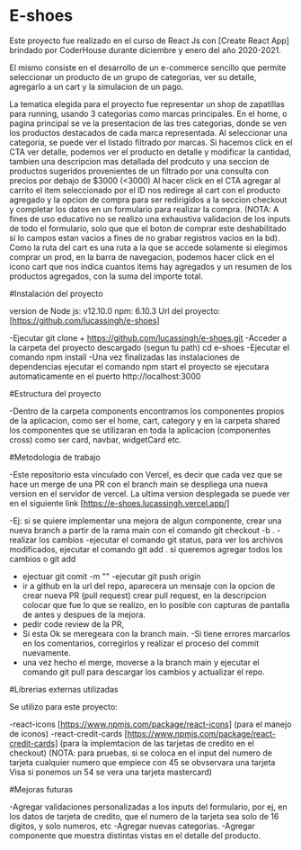 # E-shoes 

Este proyecto fue realizado en el curso de React Js con [Create React App] brindado por CoderHouse durante diciembre y enero del año 2020-2021. 

El mismo consiste en el desarrollo de un e-commerce sencillo que permite seleccionar un producto de un grupo de categorias, ver su detalle, agregarlo a un cart y la simulacion de un pago. 

La tematica elegida para el proyecto fue representar un shop de zapatillas para running, usando 3 categorias como marcas principales. 
En el home, o pagina principal se ve la presentacion de las tres categorias, donde se ven los productos destacados de cada marca representada. 
Al seleccionar una categoria, se puede ver el listado filtrado por marcas. 
Si hacemos click en el CTA ver detalle, podemos ver el producto en detalle y modificar la cantidad, tambien una descripcion mas detallada del prodcuto y una seccion de productos sugeridos provenientes de un filtrado por una consulta con precios por debajo de $3000  (<3000) 
Al hacer click en el CTA agregar al carrito el item seleccionado por el ID nos redirege al cart con el producto agregado y la opcion de compra para ser redirigidos a la seccion checkout y completar los datos en un formulario para realizar la compra.
(NOTA: A fines de uso educativo no se realizo una exhaustiva validacion de los inputs de todo el formulario, solo que que el boton de comprar este deshabilitado si lo campos estan vacios a fines de no grabar registros vacios en la bd).
Como la ruta del cart es una ruta a la que se accede solamente si elegimos comprar un prod, en la barra de navegacion, podemos hacer click en el icono cart que nos indica cuantos items hay agregados y un resumen de los productos agregados, con la suma del importe total.

#Instalación del proyecto

version de Node js: v12.10.0
npm: 6.10.3
Url del proyecto: [https://github.com/lucassingh/e-shoes]

-Ejecutar git clone + https://github.com/lucassingh/e-shoes.git 
-Acceder a la carpeta del proyecto descargado (segun tu path) cd e-shoes
-Ejecutar el comando npm install
-Una vez finalizadas las instalaciones de dependencias ejecutar el comando npm start el proyecto se ejecutara automaticamente en el puerto http://localhost:3000

#Estructura del proyecto

-Dentro de la carpeta components encontramos los componentes propios de la aplicacion, como ser el home, cart, category y en la carpeta shared los componentes que se utilizaran en toda la aplicacion (componentes cross) como ser card, navbar, widgetCard etc.

#Metodologia de trabajo

-Este repositorio esta vinculado con Vercel, es decir que cada vez que se hace un merge de una PR con el branch main se despliega una nueva version en el servidor de vercel.
La ultima version desplegada se puede ver en el siguiente link [https://e-shoes.lucassingh.vercel.app/]

-Ej: si se quiere implementar una mejora de algun componente, crear una nueva branch a partir de la rama main con el comando git checkout -b <nombre-nueva-branch>.
-realizar los cambios 
-ejecutar el comando git status, para ver los archivos modificados, ejecutar el comando git add . si queremos agregar todos los cambios o git add <nombre del archivo>
- ejectuar git comit -m "<nombre descriptivo del commit resumiendo lo que se realizo>"
-ejecutar git push origin <nombre-branch-creada-anteriormente>
- ir a github en la url del repo, aparecera un mensaje con la opcion de crear nueva PR (pull request) crear pull request, en la descripcion colocar que fue lo que se realizo, en lo posible con capturas de pantalla de antes y despues de la mejora.
 - pedir code review de la PR, 
 - Si esta Ok se meregeara con la branch main.
 -Si tiene errores marcarlos en los comentarios, corregirlos y realizar el proceso del commit nuevamente.
 - una vez hecho el merge, moverse a la branch main y ejecutar el comando git pull para descargar los cambios y actualizar el repo. 
  
 #Librerias externas utilizadas
 
 Se utilizo para este proyecto:
 
 -react-icons [https://www.npmjs.com/package/react-icons] (para el manejo de iconos)
 -react-credit-cards [https://www.npmjs.com/package/react-credit-cards] (para la implemtacion de las tarjetas de credito en el checkout)
(NOTA: para pruebas, si se coloca en el input del numero de tarjeta cualquier numero que empiece con 45 se obvservara una tarjeta Visa si ponemos un 54 se vera una tarjeta mastercard)

#Mejoras futuras

-Agregar validaciones personalizadas a los inputs del formulario, por ej, en los datos de tarjeta de credito, que el numero de la tarjeta sea solo de 16 digitos, y solo numeros, etc
-Agregar nuevas categorias.
-Agregar componente que muestra distintas vistas en el detalle del producto. 

